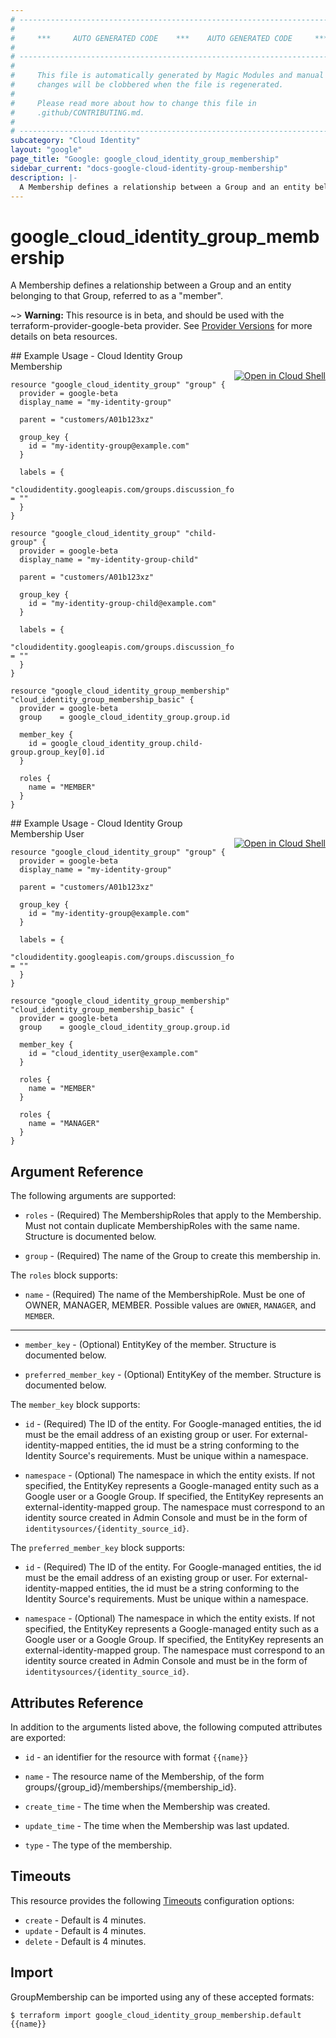 ```yaml
---
# ----------------------------------------------------------------------------
#
#     ***     AUTO GENERATED CODE    ***    AUTO GENERATED CODE     ***
#
# ----------------------------------------------------------------------------
#
#     This file is automatically generated by Magic Modules and manual
#     changes will be clobbered when the file is regenerated.
#
#     Please read more about how to change this file in
#     .github/CONTRIBUTING.md.
#
# ----------------------------------------------------------------------------
subcategory: "Cloud Identity"
layout: "google"
page_title: "Google: google_cloud_identity_group_membership"
sidebar_current: "docs-google-cloud-identity-group-membership"
description: |-
  A Membership defines a relationship between a Group and an entity belonging to that Group, referred to as a "member".
---
```


# google\_cloud\_identity\_group\_membership

A Membership defines a relationship between a Group and an entity belonging to that Group, referred to as a "member".

~> **Warning:** This resource is in beta, and should be used with the terraform-provider-google-beta provider.
See [Provider Versions](https://terraform.io/docs/providers/google/guides/provider_versions.html) for more details on beta resources.


<div class = "oics-button" style="float: right; margin: 0 0 -15px">
  <a href="https://console.cloud.google.com/cloudshell/open?cloudshell_git_repo=https%3A%2F%2Fgithub.com%2Fterraform-google-modules%2Fdocs-examples.git&cloudshell_working_dir=cloud_identity_group_membership&cloudshell_image=gcr.io%2Fgraphite-cloud-shell-images%2Fterraform%3Alatest&open_in_editor=main.tf&cloudshell_print=.%2Fmotd&cloudshell_tutorial=.%2Ftutorial.md" target="_blank">
    <img alt="Open in Cloud Shell" src="//gstatic.com/cloudssh/images/open-btn.svg" style="max-height: 44px; margin: 32px auto; max-width: 100%;">
  </a>
</div>
## Example Usage - Cloud Identity Group Membership


```hcl
resource "google_cloud_identity_group" "group" {
  provider = google-beta
  display_name = "my-identity-group"

  parent = "customers/A01b123xz"

  group_key {
  	id = "my-identity-group@example.com"
  }

  labels = {
    "cloudidentity.googleapis.com/groups.discussion_forum" = ""
  }
}

resource "google_cloud_identity_group" "child-group" {
  provider = google-beta
  display_name = "my-identity-group-child"

  parent = "customers/A01b123xz"

  group_key {
  	id = "my-identity-group-child@example.com"
  }

  labels = {
    "cloudidentity.googleapis.com/groups.discussion_forum" = ""
  }
}

resource "google_cloud_identity_group_membership" "cloud_identity_group_membership_basic" {
  provider = google-beta
  group    = google_cloud_identity_group.group.id

  member_key {
    id = google_cloud_identity_group.child-group.group_key[0].id
  }

  roles {
  	name = "MEMBER"
  }
}
```
<div class = "oics-button" style="float: right; margin: 0 0 -15px">
  <a href="https://console.cloud.google.com/cloudshell/open?cloudshell_git_repo=https%3A%2F%2Fgithub.com%2Fterraform-google-modules%2Fdocs-examples.git&cloudshell_working_dir=cloud_identity_group_membership_user&cloudshell_image=gcr.io%2Fgraphite-cloud-shell-images%2Fterraform%3Alatest&open_in_editor=main.tf&cloudshell_print=.%2Fmotd&cloudshell_tutorial=.%2Ftutorial.md" target="_blank">
    <img alt="Open in Cloud Shell" src="//gstatic.com/cloudssh/images/open-btn.svg" style="max-height: 44px; margin: 32px auto; max-width: 100%;">
  </a>
</div>
## Example Usage - Cloud Identity Group Membership User


```hcl
resource "google_cloud_identity_group" "group" {
  provider = google-beta
  display_name = "my-identity-group"

  parent = "customers/A01b123xz"

  group_key {
    id = "my-identity-group@example.com"
  }

  labels = {
    "cloudidentity.googleapis.com/groups.discussion_forum" = ""
  }
}

resource "google_cloud_identity_group_membership" "cloud_identity_group_membership_basic" {
  provider = google-beta
  group    = google_cloud_identity_group.group.id

  member_key {
    id = "cloud_identity_user@example.com"
  }

  roles {
    name = "MEMBER"
  }

  roles {
    name = "MANAGER"
  }
}
```

## Argument Reference

The following arguments are supported:


* `roles` -
  (Required)
  The MembershipRoles that apply to the Membership.
  Must not contain duplicate MembershipRoles with the same name.
  Structure is documented below.

* `group` -
  (Required)
  The name of the Group to create this membership in.


The `roles` block supports:

* `name` -
  (Required)
  The name of the MembershipRole. Must be one of OWNER, MANAGER, MEMBER.
  Possible values are `OWNER`, `MANAGER`, and `MEMBER`.

- - -


* `member_key` -
  (Optional)
  EntityKey of the member.
  Structure is documented below.

* `preferred_member_key` -
  (Optional)
  EntityKey of the member.
  Structure is documented below.


The `member_key` block supports:

* `id` -
  (Required)
  The ID of the entity.
  For Google-managed entities, the id must be the email address of an existing
  group or user.
  For external-identity-mapped entities, the id must be a string conforming
  to the Identity Source's requirements.
  Must be unique within a namespace.

* `namespace` -
  (Optional)
  The namespace in which the entity exists.
  If not specified, the EntityKey represents a Google-managed entity
  such as a Google user or a Google Group.
  If specified, the EntityKey represents an external-identity-mapped group.
  The namespace must correspond to an identity source created in Admin Console
  and must be in the form of `identitysources/{identity_source_id}`.

The `preferred_member_key` block supports:

* `id` -
  (Required)
  The ID of the entity.
  For Google-managed entities, the id must be the email address of an existing
  group or user.
  For external-identity-mapped entities, the id must be a string conforming
  to the Identity Source's requirements.
  Must be unique within a namespace.

* `namespace` -
  (Optional)
  The namespace in which the entity exists.
  If not specified, the EntityKey represents a Google-managed entity
  such as a Google user or a Google Group.
  If specified, the EntityKey represents an external-identity-mapped group.
  The namespace must correspond to an identity source created in Admin Console
  and must be in the form of `identitysources/{identity_source_id}`.

## Attributes Reference

In addition to the arguments listed above, the following computed attributes are exported:

* `id` - an identifier for the resource with format `{{name}}`

* `name` -
  The resource name of the Membership, of the form groups/{group_id}/memberships/{membership_id}.

* `create_time` -
  The time when the Membership was created.

* `update_time` -
  The time when the Membership was last updated.

* `type` -
  The type of the membership.


## Timeouts

This resource provides the following
[Timeouts](/docs/configuration/resources.html#timeouts) configuration options:

- `create` - Default is 4 minutes.
- `update` - Default is 4 minutes.
- `delete` - Default is 4 minutes.

## Import

GroupMembership can be imported using any of these accepted formats:

```
$ terraform import google_cloud_identity_group_membership.default {{name}}
```
